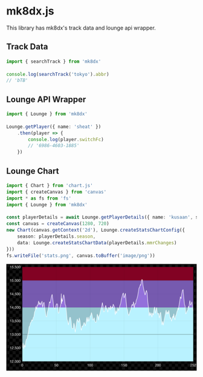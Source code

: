 # mk8dx.js
This library has mk8dx's track data and lounge api wrapper.

## Track Data

```TypeScript
import { searchTrack } from 'mk8dx'

console.log(searchTrack('tokyo').abbr)
// 'bTB'
```

## Lounge API Wrapper

```TypeScript
import { Lounge } from 'mk8dx'

Lounge.getPlayer({ name: 'sheat' })
    .then(player => {
        console.log(player.switchFc)
        // '6986-4603-1885'
    })
```

## Lounge Chart

```TypeScript
import { Chart } from 'chart.js'
import { createCanvas } from 'canvas'
import * as fs from 'fs'
import { Lounge } from 'mk8dx'

const playerDetails = await Lounge.getPlayerDetails({ name: 'kusaan', season: 7 })
const canvas = createCanvas(1280, 720)
new Chart(canvas.getContext('2d'), Lounge.createStatsChartConfig({
    season: playerDetails.season,
    data: Lounge.createStatsChartData(playerDetails.mmrChanges)
}))
fs.writeFile('stats.png', canvas.toBuffer('image/png'))
```

![](stats.png)
